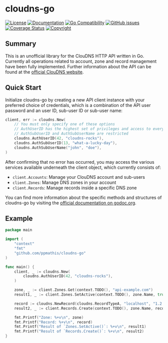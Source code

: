 # cloudns-go

[![License](https://img.shields.io/badge/license-MIT-blue.svg)](https://github.com/ppmathis/cloudns-go/LICENSE.txt)
[![Documentation](http://img.shields.io/badge/docs-godoc.org-blue.svg)](https://godoc.org/github.com/ppmathis/cloudns-go)
[![Go Compatibility](https://img.shields.io/badge/golang-1.13+-brightgreen.svg)](#)
[![GitHub issues](https://img.shields.io/github/issues/ppmathis/cloudns-go.svg)](https://github.com/ppmathis/cloudns-go/issues)
[![Coverage Status](https://codecov.io/gh/ppmathis/cloudns-go/branch/master/graph/badge.svg?token=DMZR0O1H69)](https://codecov.io/gh/ppmathis/cloudns-go)
[![Copyright](https://img.shields.io/badge/copyright-Pascal_Mathis-lightgrey.svg)](#)

## Summary
This is an unofficial library for the ClouDNS HTTP API written in Go. Currently all operations related to account,
zone and record management have been fully implemented. Further information about the API can be found at the
[official ClouDNS website](https://www.cloudns.net/).

## Quick Start
Initialize cloudns-go by creating a new API client instance with your preferred choice of credentials, which is a
combination of the API user password and an user ID, sub-user ID or sub-user name:

```go
client, err := cloudns.New(
    // You must only specify one of these options
    // AuthUserID has the highest set of privileges and access to everything
    // AuthSubUserID and AuthSubUserName are restricted
    cloudns.AuthUserID(42, "cloudns-rocks"),
    cloudns.AuthSubUserID(13, "what-a-lucky-day"),
    cloudns.AuthSubUserName("john", "doe"),
)
```

After confirming that no error has occurred, you may access the various services available underneath the client object,
which currently consists of:

- `client.Accounts`: Manage your ClouDNS account and sub-users
- `client.Zones`: Manage DNS zones in your account
- `client.Records`: Manage records inside a specific DNS zone

You can find more information about the specific methods and structures of cloudns-go by visiting the
[official documentation on godoc.org](https://godoc.org/github.com/ppmathis/cloudns-go).


## Example
```go
package main

import (
	"context"
	"fmt"
	"github.com/ppmathis/cloudns-go"
)

func main() {
	client, _ := cloudns.New(
		cloudns.AuthUserID(42, "cloudns-rocks"),
	)

	zone, _ := client.Zones.Get(context.TODO(), "api-example.com")
	result1, _ := client.Zones.SetActive(context.TODO(), zone.Name, true)

	record := cloudns.NewRecord(cloudns.RecordTypeA, "localhost", "1.2.3.4", 3600)
	result2, _ := client.Records.Create(context.TODO(), zone.Name, record)

	fmt.Printf("Zone: %+v\n", zone)
	fmt.Printf("Record: %+v\n", record)
	fmt.Printf("Result of `Zones.SetActive()`: %+v\n", result1)
	fmt.Printf("Result of `Records.Create()`: %+v\n", result2)
}
```
